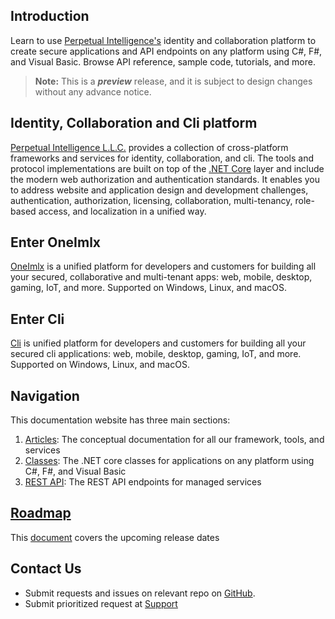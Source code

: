 ## Introduction
Learn to use [Perpetual Intelligence's](https://perpetualintelligence.azurewebsites.net/)  identity and collaboration platform to create secure applications and API endpoints on any platform using C#, F#, and Visual Basic. Browse API reference, sample code, tutorials, and more.

> **Note:** This is a ***preview*** release, and it is subject to design changes without any advance notice.

## Identity, Collaboration and Cli platform
[Perpetual Intelligence L.L.C.](https://perpetualintelligence.azurewebsites.net/) provides a collection of cross-platform frameworks and services for identity, collaboration, and cli. The tools and protocol implementations are built on top of the [.NET Core](https://dotnet.microsoft.com/en-us/) layer and include the modern web authorization and authentication standards. It enables you to address website and application design and development challenges, authentication, authorization, licensing, collaboration, multi-tenancy, role-based access, and localization in a unified way.

## Enter OneImlx
[OneImlx](https://github.com/perpetualintelligence/docs/blob/main/docfx_project/articles/oneimlx/intro.md) is a unified platform for developers and customers for building all your secured, collaborative and multi-tenant apps: web, mobile, desktop, gaming, IoT, and more. Supported on Windows, Linux, and macOS.

## Enter Cli
[Cli](https://github.com/perpetualintelligence/docs/blob/main/docfx_project/articles/cli/intro.md) is unified platform for developers and customers for building all your secured cli applications: web, mobile, desktop, gaming, IoT, and more. Supported on Windows, Linux, and macOS.

## Navigation
This documentation website has three main sections:
1. [Articles](articles/intro.md): The conceptual documentation for all our framework, tools, and services
2. [Classes](api/index.md): The .NET core classes for applications on any platform using C#, F#, and Visual Basic
3. [REST API](rest/index.html): The REST API endpoints for managed services

## [Roadmap](ttps://github.com/perpetualintelligence/docs/blob/main/docfx_project/articles/roadmap.md)
This [document](articles/roadmap.md) covers the upcoming release dates

## Contact Us
* Submit requests and issues on relevant repo on [GitHub](https://github.com/perpetualintelligence/protocols/issues).
* Submit prioritized request at [Support](https://perpetualintelligence.azurewebsites.net/support)


